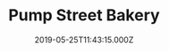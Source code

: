 ---
date: 2019-05-25T11:43:15.000Z
title: Pump Street Bakery
latitude: 52.09478259712788
longitude: 1.5336341308334756
category: checkin
---